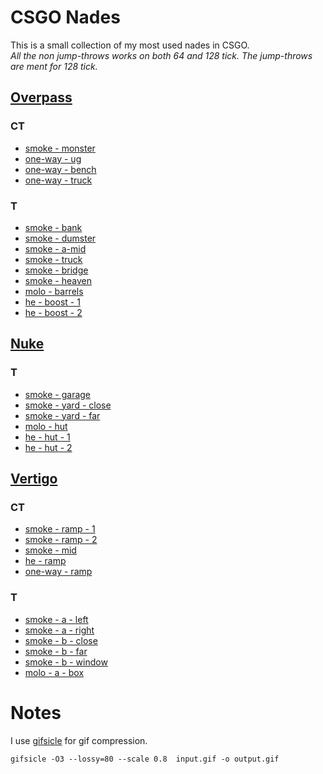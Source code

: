 # CSGO Nades

This is a small collection of my most used nades in CSGO.  
_All the non jump-throws works on both 64 and 128 tick. The jump-throws are ment for 128 tick._

## [Overpass](./overpass)

### CT

- [smoke - monster](./overpass/ct-smoke-b-monster.gif)
- [one-way - ug](./overpass/ct-1way-ug.gif)
- [one-way - bench](./overpass/ct-1way-bench.gif)
- [one-way - truck](./overpass/ct-1way-truck.gif)

### T

- [smoke - bank](./overpass/t-smoke-a-bank.gif)
- [smoke - dumster](./overpass/t-smoke-a-dumster.gif)
- [smoke - a-mid](./overpass/t-smoke-a-mid.gif)
- [smoke - truck](./overpass/t-smoke-a-truck.gif)
- [smoke - bridge](./overpass/t-smoke-b-bridge.gif)
- [smoke - heaven](./overpass/t-smoke-b-heaven.gif)
- [molo - barrels](./overpass/t-molo-b-barrels.gif)
- [he - boost - 1](./overpass/t-he-b-boost-1.gif)
- [he - boost - 2](./overpass/t-he-b-boost-2.gif)

## [Nuke](./nuke)

### T

- [smoke - garage](./nuke/t-smoke-garage.gif)
- [smoke - yard - close](./nuke/t-smoke-yard-close.gif)
- [smoke - yard - far](./nuke/t-smoke-yard-far.gif)
- [molo - hut](./nuke/t-molo-hut.gif)
- [he - hut - 1](./nuke/t-he-hut-1.gif)
- [he - hut - 2](./nuke/t-he-hut-2.gif)

## [Vertigo](./vertigo)

### CT

- [smoke - ramp - 1](./vertigo/ct-ramp-smoke-1.gif)
- [smoke - ramp - 2](./vertigo/ct-ramp-smoke-2.gif)
- [smoke - mid](./vertigo/ct-smoke-mid.gif)
- [he - ramp](./vertigo/ct-he-ramp.gif)
- [one-way - ramp](./vertigo/ct-1way-ramp.gif)

### T

- [smoke - a - left](./vertigo/t-smoke-a-left.gif)
- [smoke - a - right](./vertigo/t-smoke-a-right.gif)
- [smoke - b - close](./vertigo/t-smoke-b-close.gif)
- [smoke - b - far](./vertigo/t-smoke-b-far.gif)
- [smoke - b - window](./vertigo/t-smoke-window.gif)
- [molo - a - box](./vertigo/t-molo-a-box.gif)

# Notes

I use [gifsicle](https://www.lcdf.org/gifsicle/) for gif compression.

```
gifsicle -O3 --lossy=80 --scale 0.8  input.gif -o output.gif
```
